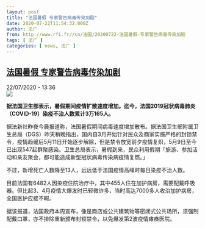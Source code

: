 ```yaml
---
layout: post
title: "法国暑假 专家警告病毒传染加剧"
date: 2020-07-22T11:54:32.000Z
author: 法广
from: http://www.rfi.fr//cn/法国/20200722-法国暑假-专家警告病毒传染加剧
tags: [ 法广 ]
categories: [ news, 法广 ]
---
```

<!--1595418872000-->
[法国暑假 专家警告病毒传染加剧](http://www.rfi.fr//cn/%E6%B3%95%E5%9B%BD/20200722-%E6%B3%95%E5%9B%BD%E6%9A%91%E5%81%87-%E4%B8%93%E5%AE%B6%E8%AD%A6%E5%91%8A%E7%97%85%E6%AF%92%E4%BC%A0%E6%9F%93%E5%8A%A0%E5%89%A7)
------

<div>
<div>22/07/2020 - 13:36</div><img src="https://s.rfi.fr/media/display/eab43a62-cc01-11ea-8261-005056a964fe/w:310/p:16x9/2020-07-17T090548Z_205648801_RC2XUH9GZVDI_RTRMADP_3_EU-SUMMIT.JPG"><p><strong>据法国卫生部表示，暑假期间疫情扩散速度增加。迄今，法国2019冠状病毒肺炎（COVID-19）染疫不治人数累计3万165人。</strong></p><div class="t-content__body u-clearfix"><div class="m-interstitial"></div><p>据法新社昨夜今晨报道称，法国暑假期间病毒速度增加散布。据法国卫生部附属卫生总局（DGS）昨天稍晚指出，国内自3月开始针对民众及商家实施严格的封锁禁令，疫情趋缓后5月11日开始逐步解除，但是禁令放宽前夕疫情复炽，5月9日至今已出现547起群聚感染。卫生总局表示，暑假到来，民众利用假期「旅游、参加活动和亲友聚会，都可能造成新型冠状病毒传染病疫情复燃。」</p><p>不过，新增死亡人数降至13人，远远低于法国疫情高峰时每日染疫不治人数。</p><p>目前法国有6482人因染疫住院治疗中，其中455人住在加护病房，需要配戴呼吸器。但比起3、4月疫情大爆发时已轻微许多，当时高达7000多人收治加护病房，全国医护应接不暇。</p><p>据该报道，法国政府本周宣布，像是商店或公共建筑物等密闭式公共场所，须强制配戴口罩，亦不排除重新颁布封锁禁令，以免爆发第2波疫情瘫痪医院。</p><div class="o-self-promo o-self-promo--nl o-self-promo--hidden" data-selfpromo-newsletter></div><div class="o-self-promo o-self-promo--app o-self-promo--hidden" data-selfpromo-app></div></div>
</div>
